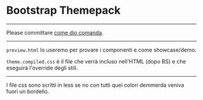 # Bootstrap Themepack #

---
Please committare [come dio comanda](https://github.com/erlang/otp/wiki/Writing-good-commit-messages).

---
`preview.html` lo useremo per provare i componenti e come showcase/demo.

`theme.compiled.css` è il file che verrà incluso nell'HTML (dopo BS) e che eseguirà l'override degli stili.

---
I file css sono scritti in less se no con tutti quei colori demmerda veniva fuori un bordello.
